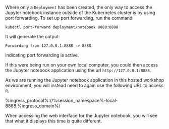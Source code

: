 Where only a ``Deployment`` has been created, the only way to access the Jupyter notebook instance outside of the Kubernetes cluster is by using port forwarding. To set up port forwarding, run the command:

```execute
kubectl port-forward deployment/notebook 8888:8888
```

It will generate the output:

```
Forwarding from 127.0.0.1:8888 -> 8888
```

indicating port forwarding is active.

If this were being run on your own local computer, you could then access the Jupyter notebook application using the url ``http://127.0.0.1:8888``.

As we are running the Jupyter notebook application in this hosted workshop environment, you will instead need to again use the following URL to access it.

%ingress_protocol%://%session_namespace%-local-8888.%ingress_domain%/

When accessing the web interface for the Jupyter notebook, you will see that what it displays this time is quite different.
